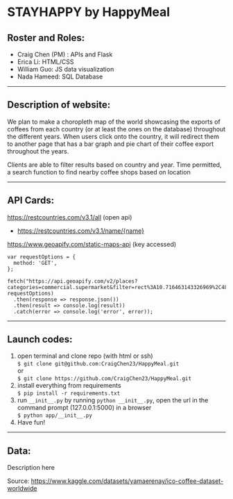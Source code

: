 # STAYHAPPY by HappyMeal

## Roster and Roles:
 * Craig Chen (PM) : APIs and Flask
 * Erica Li: HTML/CSS
 * William Guo: JS data visualization
 * Nada Hameed: SQL Database 

---
## Description of website:
We plan to make a choropleth map of the world showcasing the exports of coffees from each country (or at least the ones on the database) throughout the different years. When users click onto the country, it will redirect them to another page that has a bar graph and pie chart of their coffee export throughout the years. 

Clients are able to filter results based on country and year. 
Time permitted, a search function to find nearby coffee shops based on location 

---
## API Cards:

https://restcountries.com/v3.1/all (open api)

- https://restcountries.com/v3.1/name/{name}


https://www.geoapify.com/static-maps-api (key accessed)
```
var requestOptions = {
  method: 'GET',
};

fetch("https://api.geoapify.com/v2/places?categories=commercial.supermarket&filter=rect%3A10.716463143326969%2C48.755151258420966%2C10.835314015356737%2C48.680903341613316&limit=20&apiKey=c1260a076fc84b9391b4ee3b50fa4ce9", requestOptions)
  .then(response => response.json())
  .then(result => console.log(result))
  .catch(error => console.log('error', error));
```

---

## Launch codes:
1) open terminal and clone repo (with html or ssh)  
```$ git clone git@github.com:CraigChen23/HappyMeal.git```  
or  
```$ git clone https://github.com/CraigChen23/HappyMeal.git```  
2) install everything from requirements  
```$ pip install -r requirements.txt```  
3) run ```__init__.py``` by running ```python __init__.py```, open the url in the command prompt (127.0.0.1:5000) in a browser   
```$ python app/__init__.py```  
4) Have fun! 

---
## Data:

Description here 

Source: https://www.kaggle.com/datasets/yamaerenay/ico-coffee-dataset-worldwide
